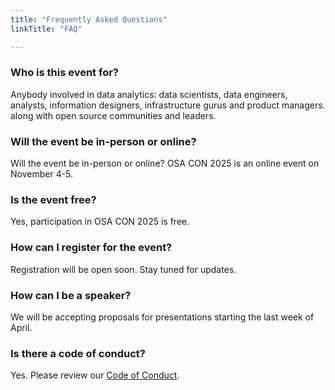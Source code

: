 ```yaml
---
title: "Frequently Asked Questions"
linkTitle: "FAQ"

---
```


### Who is this event for?

Anybody involved in data analytics: data scientists, data engineers, analysts, information designers, infrastructure gurus and product managers.  along with open source communities and leaders.

### Will the event be in-person or online?

Will the event be in-person or online? OSA CON 2025 is an online event on November 4-5.


### Is the event free?

Yes, participation in OSA CON 2025 is free.

### How can I register for the event?

Registration will be open soon. Stay tuned for updates.

### How can I be a speaker?

We will be accepting proposals for presentations starting the last week of April.

### Is there a code of conduct?
Yes. Please review our [Code of Conduct](/coc).
